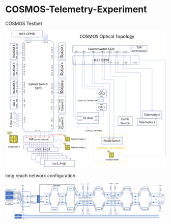 # COSMOS-Telemetry-Experiment

COSMOS Testbet

![](img/COSMOS_optical_topology_V8.png)


long reach network configuration

![](img/cosmos_long_reseach.png)
